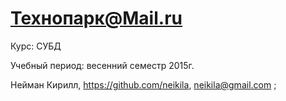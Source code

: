 Технопарк@Mail.ru
============
Курс: СУБД

Учебный период: весенний семестр 2015г.

Нейман Кирилл, https://github.com/neikila, neikila@gmail.com ;
